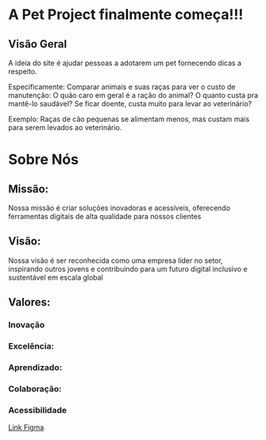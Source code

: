 <html>
  <body>
    <h1>A Pet Project finalmente começa!!!</h1>
    <div>
      <h2>Visão Geral</h2>
      <p>
        A ideia do site é  ajudar pessoas a adotarem um pet fornecendo dicas a respeito.
      </p>
      <p>
        Especificamente: Comparar animais e suas raças para ver o custo de manutenção: O quão caro em geral é a ração do animal? O quanto custa pra mantê-lo saudável? Se ficar doente, custa muito para levar ao veterinário?
      </p>
      <p>
        Exemplo: Raças de cão pequenas se alimentam menos, mas custam mais para serem levados ao veterinário.
      </p>
    </div>
    <div>
      <h1>Sobre Nós</h1>
      <div>
        <h2>Missão:</h2>
        <p>Nossa missão é criar soluções inovadoras e acessíveis, oferecendo ferramentas digitais de alta qualidade para nossos clientes</p>
        <h2>Visão:</h2>
        <p>Nossa visão é ser reconhecida como uma empresa líder no setor, inspirando outros jovens e contribuindo para um futuro digital inclusivo e sustentável em escala global</p>
          <h2>Valores:</h2>
          <h3>Inovação</h3>
          <h3>Excelência:</h3>
          <h3>Aprendizado:</h3>
          <h3>Colaboração:</h3>
          <h3>Acessibilidade</h3>
      </div>
      <a href="https://www.figma.com/file/hHrI7twJZW6EQoLtEiJgHd/Guia-Canino?type=design&node-id=0-1&mode=design&t=tRn7X2RU2LAaYVI6-0">Link Figma</a>
    </div>
  </body>
</html>
